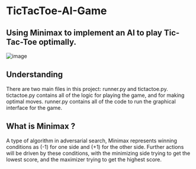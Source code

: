 # TicTacToe-AI-Game
## Using Minimax to implement an AI to play Tic-Tac-Toe optimally.

![image](https://github.com/AjaySurya-018/TicTacToe-AI-Game/assets/141923850/27a8af5b-c441-49e0-bf65-d7a0ed364bcc)

## Understanding
There are two main files in this project: runner.py and tictactoe.py. tictactoe.py contains all of the logic for playing the game, and for making optimal moves. runner.py contains all of the code to run the graphical interface for the game.

## What is Minimax ?
A type of algorithm in adversarial search, Minimax represents winning conditions as (-1) for one side and (+1) for the other side. Further actions will be driven by these conditions, with the minimizing side trying to get the lowest score, and the maximizer trying to get the highest score.

